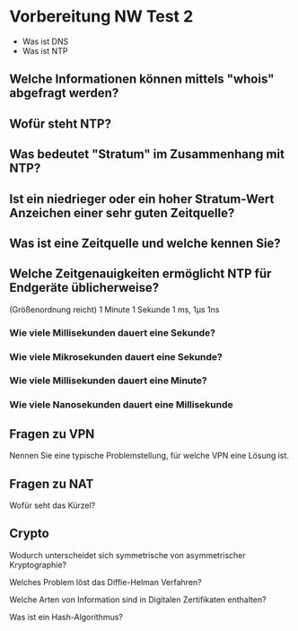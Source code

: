 # Vorbereitung NW Test 2

- Was ist DNS
- Was ist NTP

## Welche Informationen können mittels "whois" abgefragt werden?

## Wofür steht NTP?

## Was bedeutet "Stratum" im Zusammenhang mit NTP?

## Ist ein niedrieger oder ein hoher Stratum-Wert Anzeichen einer sehr guten Zeitquelle?

## Was ist eine Zeitquelle und welche kennen Sie?

## Welche Zeitgenauigkeiten ermöglicht NTP für Endgeräte üblicherweise?

(Größenordnung reicht) 1 Minute 1 Sekunde 1 ms, 1µs 1ns

### Wie viele Millisekunden dauert eine Sekunde?

### Wie viele Mikrosekunden dauert eine Sekunde?

### Wie viele Millisekunden dauert eine Minute?

### Wie viele Nanosekunden dauert eine Millisekunde

## Fragen zu VPN

Nennen Sie eine typische Problemstellung, für welche VPN eine Lösung ist.

## Fragen zu NAT

Wofür seht das Kürzel?

## Crypto 

Wodurch unterscheidet sich symmetrische von asymmetrischer Kryptographie?

Welches Problem löst das Diffie-Helman Verfahren?

Welche Arten von Information sind in Digitalen Zertifikaten enthalten?

Was ist ein Hash-Algorithmus?


